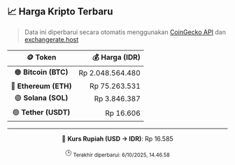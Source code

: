 

<!-- HARGA_KRIPTO -->
## 📈 Harga Kripto Terbaru

> Data ini diperbarui secara otomatis menggunakan [CoinGecko API](https://www.coingecko.com/) dan [exchangerate.host](https://exchangerate.host/)

<div align="center">

| 🪙 Token | 💰 Harga (IDR) |
|:------:|---------------:|
| 🟠 **Bitcoin (BTC)**   | Rp 2.048.564.480 |
| 🔵 **Ethereum (ETH)**  | Rp 75.263.531 |
| 🟣 **Solana (SOL)**    | Rp 3.846.387 |
| 🟢 **Tether (USDT)**   | Rp 16.606 |

---

💱 **Kurs Rupiah (USD → IDR)**: Rp 16.585

🕒 <sub>Terakhir diperbarui: 6/10/2025, 14.46.58</sub>

</div>
<!-- /HARGA_KRIPTO -->